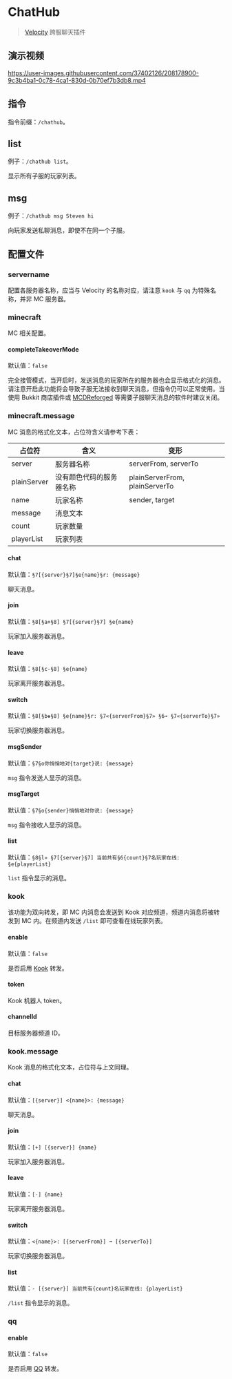 <!-- markdownlint-disable MD024 -->
# ChatHub

> [Velocity](https://velocitypowered.com/) 跨服聊天插件

## 演示视频

<https://user-images.githubusercontent.com/37402126/208178900-9c3b4ba1-0c78-4ca1-830d-0b70ef7b3db8.mp4>

## 指令

指令前缀：`/chathub`。

## list

例子：`/chathub list`。

显示所有子服的玩家列表。

## msg

例子：`/chathub msg Steven hi`

向玩家发送私聊消息，即使不在同一个子服。

## 配置文件

### servername

配置各服务器名称，应当与 Velocity 的名称对应，请注意 `kook` 与 `qq` 为特殊名称，并非 MC 服务器。

### minecraft

MC 相关配置。

#### completeTakeoverMode

默认值：`false`

完全接管模式，当开启时，发送消息的玩家所在的服务器也会显示格式化的消息。请注意开启此功能将会导致子服无法接收到聊天消息，但指令仍可以正常使用。当使用 Bukkit 商店插件或 [MCDReforged](https://github.com/Fallen-Breath/MCDReforged) 等需要子服聊天消息的软件时建议关闭。

### minecraft.message

MC 消息的格式化文本，占位符含义请参考下表：

| 占位符 | 含义 | 变形 |
| - | - | - |
| server | 服务器名称 | serverFrom, serverTo |
| plainServer | 没有颜色代码的服务器名称 | plainServerFrom, plainServerTo |
| name | 玩家名称 | sender, target |
| message | 消息文本 | |
| count | 玩家数量 | |
| playerList | 玩家列表 | |

#### chat

默认值：`§7[{server}§7]§e{name}§r: {message}`

聊天消息。

#### join

默认值：`§8[§a+§8] §7[{server}§7] §e{name}`

玩家加入服务器消息。

#### leave

默认值：`§8[§c-§8] §e{name}`

玩家离开服务器消息。

#### switch

默认值：`§8[§b❖§8] §e{name}§r: §7«{serverFrom}§7» §6➟ §7«{serverTo}§7»`

玩家切换服务器消息。

#### msgSender

默认值：`§7§o你悄悄地对{target}说: {message}`

`msg` 指令发送人显示的消息。

#### msgTarget

默认值：`§7§o{sender}悄悄地对你说: {message}`

`msg` 指令接收人显示的消息。

#### list

默认值：`§8§l» §7[{server}§7] 当前共有§6{count}§7名玩家在线: §e{playerList}`

`list` 指令显示的消息。

### kook

该功能为双向转发，即 MC 内消息会发送到 Kook 对应频道，频道内消息将被转发到 MC 内。在频道内发送 `/list` 即可查看在线玩家列表。

#### enable

默认值：`false`

是否启用 [Kook](https://www.kookapp.cn/) 转发。

#### token

Kook 机器人 token。

#### channelId

目标服务器频道 ID。

### kook.message

Kook 消息的格式化文本，占位符与上文同理。

#### chat

默认值：`[{server}] <{name}>: {message}`

聊天消息。

#### join

默认值：`[+] [{server}] {name}`

玩家加入服务器消息。

#### leave

默认值：`[-] {name}`

玩家离开服务器消息。

#### switch

默认值：`<{name}>: [{serverFrom}] ➟ [{serverTo}]`

玩家切换服务器消息。

#### list

默认值：`- [{server}] 当前共有{count}名玩家在线: {playerList}`

`/list` 指令显示的消息。

### qq

#### enable

默认值：`false`

是否启用 [QQ](https://im.qq.com/index) 转发。
